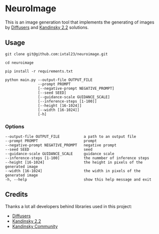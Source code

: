 # NeuroImage

This is an image generation tool that implements the generating of images by [Diffusers](https://github.com/huggingface/diffusers) and [Kandinsky 2.2](https://huggingface.co/docs/diffusers/api/pipelines/kandinsky_v22) solutions.

## Usage

```
git clone git@github.com:ixtal23/neuroimage.git

cd neuroimage

pip install -r requirements.txt

python main.py --output-file OUTPUT_FILE
               --prompt PROMPT
               [--negative-prompt NEGATIVE_PROMPT]
               [--seed SEED]
               [--guidance-scale GUIDANCE_SCALE]
               [--inference-steps [1-100]]
               [--height [16-1024]]
               [--width [16-1024]]
               [-h]
```

### Options

```
--output-file OUTPUT_FILE           a path to an output file
--prompt PROMPT                     prompt
--negative-prompt NEGATIVE_PROMPT   negative prompt
--seed SEED                         seed
--guidance-scale GUIDANCE_SCALE     guidance scale
--inference-steps [1-100]           the nummber of inference steps
--height [16-1024]                  the height in pixels of the generated image
--width [16-1024]                   the width in pixels of the generated image
-h, --help                          show this help message and exit
```

## Credits

Thanks a lot all developers behind libraries used in this project:
- [Diffusers](https://github.com/huggingface/diffusers) 
- [Kandinsky 2.2](https://huggingface.co/docs/diffusers/api/pipelines/kandinsky_v22)
- [Kandinsky Community](https://huggingface.co/kandinsky-community)
